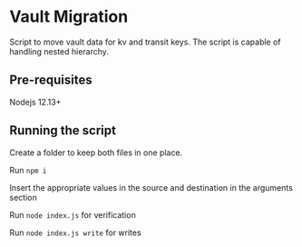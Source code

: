 # Vault Migration
Script to move vault data for kv and transit keys. The script is capable of handling nested hierarchy.

## Pre-requisites
Nodejs 12.13+

## Running the script
Create a folder to keep both files in one place.

Run `npm i`

Insert the appropriate values in the source and destination in the arguments section

Run `node index.js` for verification

Run `node index.js write` for writes
